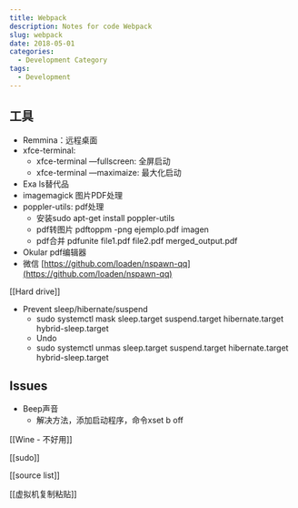 ```yaml
---
title: Webpack
description: Notes for code Webpack
slug: webpack
date: 2018-05-01
categories:
  - Development Category
tags:
  - Development
---
```


## 工具

- Remmina：远程桌面
- xfce-terminal:
    - xfce-terminal —fullscreen: 全屏启动
    - xfce-terminal —maximaize: 最大化启动
- Exa ls替代品
- imagemagick 图片PDF处理
- poppler-utils: pdf处理
    - 安装sudo apt-get install poppler-utils
    - pdf转图片 pdftoppm -png ejemplo.pdf imagen
    - pdf合并 pdfunite file1.pdf file2.pdf merged_output.pdf
- Okular pdf编辑器
- 微信 [https://github.com/loaden/nspawn-qq](https://github.com/loaden/nspawn-qq)

[[Hard drive]]

- Prevent sleep/hibernate/suspend
    - sudo systemctl mask sleep.target suspend.target hibernate.target hybrid-sleep.target
    - Undo
    - sudo systemctl unmas sleep.target suspend.target hibernate.target hybrid-sleep.target

## Issues

- Beep声音
    - 解决方法，添加启动程序，命令xset b off

  

[[Wine - 不好用]]

  

[[sudo]]

[[source list]]

[[虚拟机复制粘贴]]
